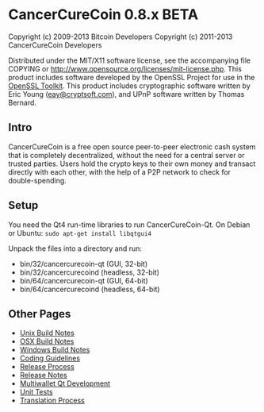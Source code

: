 CancerCureCoin 0.8.x BETA
====================

Copyright (c) 2009-2013 Bitcoin Developers
Copyright (c) 2011-2013 CancerCureCoin Developers

Distributed under the MIT/X11 software license, see the accompanying
file COPYING or http://www.opensource.org/licenses/mit-license.php.
This product includes software developed by the OpenSSL Project for use in the [OpenSSL Toolkit](http://www.openssl.org/). This product includes
cryptographic software written by Eric Young ([eay@cryptsoft.com](mailto:eay@cryptsoft.com)), and UPnP software written by Thomas Bernard.


Intro
---------------------
CancerCureCoin is a free open source peer-to-peer electronic cash system that is
completely decentralized, without the need for a central server or trusted
parties.  Users hold the crypto keys to their own money and transact directly
with each other, with the help of a P2P network to check for double-spending.


Setup
---------------------
You need the Qt4 run-time libraries to run CancerCureCoin-Qt. On Debian or Ubuntu:
	`sudo apt-get install libqtgui4`

Unpack the files into a directory and run:

- bin/32/cancercurecoin-qt (GUI, 32-bit)
- bin/32/cancercurecoind (headless, 32-bit)
- bin/64/cancercurecoin-qt (GUI, 64-bit)
- bin/64/cancercurecoind (headless, 64-bit)


Other Pages
---------------------
- [Unix Build Notes](build-unix.md)
- [OSX Build Notes](build-osx.md)
- [Windows Build Notes](build-msw.md)
- [Coding Guidelines](coding.md)
- [Release Process](release-process.md)
- [Release Notes](release-notes.md)
- [Multiwallet Qt Development](multiwallet-qt.md)
- [Unit Tests](unit-tests.md)
- [Translation Process](translation_process.md)

